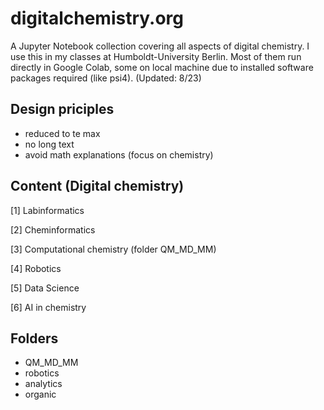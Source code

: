 # digitalchemistry.org
A Jupyter Notebook collection covering all aspects of digital chemistry. I use this in my classes at Humboldt-University Berlin. Most of them run directly in Google Colab, some on local machine due to installed software packages required (like psi4). (Updated: 8/23)

## Design priciples
* reduced to te max
* no long text
* avoid math explanations (focus on chemistry)

## Content (Digital chemistry)
[1] Labinformatics

[2] Cheminformatics

[3] Computational chemistry (folder QM_MD_MM)

[4] Robotics

[5] Data Science

[6] AI in chemistry

## Folders
* QM_MD_MM
* robotics
* analytics
* organic

